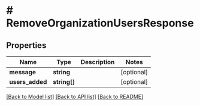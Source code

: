 # # RemoveOrganizationUsersResponse

## Properties

Name | Type | Description | Notes
------------ | ------------- | ------------- | -------------
**message** | **string** |  | [optional]
**users_added** | **string[]** |  | [optional]

[[Back to Model list]](../../README.md#models) [[Back to API list]](../../README.md#endpoints) [[Back to README]](../../README.md)

